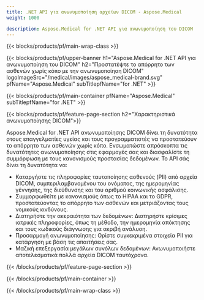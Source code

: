 ```yaml
---
title: .NET API για ανωνυμοποίηση αρχείων DICOM - Aspose.Medical
weight: 1000

description: Aspose.Medical for .NET API για ανωνυμοποίηση του DICOM 
---
```


{{< blocks/products/pf/main-wrap-class >}}

{{< blocks/products/pf/upper-banner h1="Aspose.Medical for .NET API για ανωνυμοποίηση του DICOM" h2="Προστατέψτε το απόρρητο των ασθενών χωρίς κόπο με την ανωνυμοποίηση DICOM" logoImageSrc="/medical/images/aspose_medical-brand.svg" pfName="Aspose.Medical" subTitlepfName="for .NET" >}}

{{< blocks/products/pf/main-container pfName="Aspose.Medical" subTitlepfName="for .NET" >}}

{{< blocks/products/pf/feature-page-section h2="Χαρακτηριστικά ανωνυμοποίησης DICOM">}}

<p>Aspose.Medical for .NET API ανωνυμοποίησης DICOM δίνει τη δυνατότητα στους επαγγελματίες υγείας και τους προγραμματιστές να προστατεύουν το απόρρητο των ασθενών χωρίς κόπο. Ενσωματώστε απρόσκοπτα τις δυνατότητες ανωνυμοποίησης στις εφαρμογές σας και διασφαλίστε τη συμμόρφωση με τους κανονισμούς προστασίας δεδομένων. Το API σάς δίνει τη δυνατότητα να:</p>

<ul>
<li>Καταργήστε τις πληροφορίες ταυτοποίησης ασθενούς (PII) από αρχεία DICOM, συμπεριλαμβανομένου του ονόματος, της ημερομηνίας γέννησης, της διεύθυνσης και του αριθμού κοινωνικής ασφάλισης.</li>
<li>Συμμορφωθείτε με κανονισμούς όπως το HIPAA και το GDPR, προστατεύοντας το απόρρητο των ασθενών και μετριάζοντας τους νομικούς κινδύνους.</li>
<li>Διατηρήστε την ακεραιότητα των δεδομένων: Διατηρήστε κρίσιμες ιατρικές πληροφορίες, όπως τη μέθοδο, την ημερομηνία απόκτησης και τους κωδικούς διάγνωσης για ακριβή ανάλυση.</li>
<li>Προσαρμογή ανωνυμοποίησης: Ορίστε συγκεκριμένα στοιχεία PII για κατάργηση με βάση τις απαιτήσεις σας.</li>
<li>Μαζική επεξεργασία μεγάλων συνόλων δεδομένων: Ανωνυμοποιήστε αποτελεσματικά πολλά αρχεία DICOM ταυτόχρονα.</li>
</ul>

{{< /blocks/products/pf/feature-page-section >}}

{{< /blocks/products/pf/main-container >}}

{{< /blocks/products/pf/main-wrap-class >}}